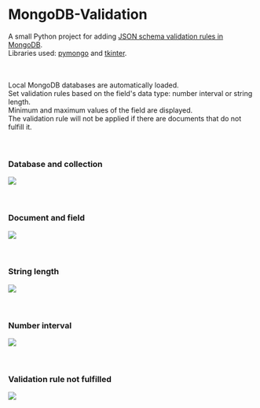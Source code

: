 # MongoDB-Validation 
A small Python project for adding [JSON schema validation rules in MongoDB](https://docs.mongodb.com/manual/reference/operator/query/jsonSchema/). <br/>
Libraries used: [pymongo](https://api.mongodb.com/python/current/) and [tkinter](https://docs.python.org/3/library/tkinter.html). <br/><br/><br/>


Local MongoDB databases are automatically loaded. <br/>
Set validation rules based on the field's data type: number interval or string length. <br/>
Minimum and maximum values of the field are displayed. <br/>
The validation rule will not be applied if there are documents that do not fulfill it. <br/><br/><br/>


### Database and collection <br/>
![](https://i.imgur.com/xzmC03W.png)<br/><br/><br/>

### Document and field <br/>
![](https://i.imgur.com/APESo3R.png)<br/><br/><br/>

### String length <br/>
![](https://i.imgur.com/hdriquJ.png)<br/><br/><br/>

### Number interval <br/>
![](https://i.imgur.com/36lqkSJ.png)<br/><br/><br/>

### Validation rule not fulfilled <br/>
![](https://i.imgur.com/fMgJVYa.png)<br/><br/><br/>

